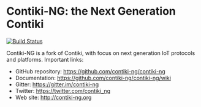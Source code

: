 # Contiki-NG: the Next Generation Contiki

[![Build Status](https://travis-ci.org/contiki-ng/contiki-ng.svg?branch=release-4.0)](https://travis-ci.org/contiki-ng/contiki-ng/branches)

Contiki-NG is a fork of Contiki, with focus on next generation IoT protocols and platforms.
Important links:
* GitHub repository: https://github.com/contiki-ng/contiki-ng
* Documentation: https://github.com/contiki-ng/contiki-ng/wiki
* Gitter: https://gitter.im/contiki-ng
* Twitter: https://twitter.com/contiki_ng
* Web site: http://contiki-ng.org
